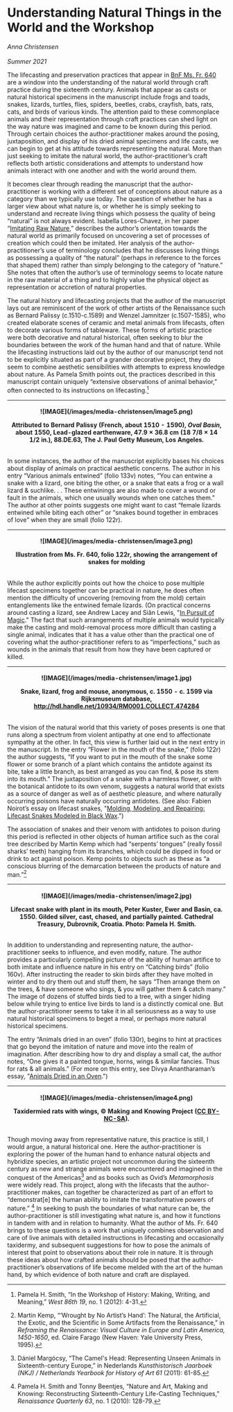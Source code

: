 # Understanding Natural Things in the World and the Workshop

_Anna Christensen_<br><br>_Summer 2021_


The lifecasting and preservation practices that appear in [BnF Ms. Fr.
640](https://edition640.makingandknowing.org/) are a window into the understanding of the natural world through
craft practice during the sixteenth century. Animals that appear as
casts or natural historical specimens in the manuscript include frogs
and toads, snakes, lizards, turtles, flies, spiders, beetles, crabs,
crayfish, bats, rats, cats, and birds of various kinds. The attention
paid to these commonplace animals and their representation through craft
practices can shed light on the way nature was imagined and came to be
known during this period. Through certain choices the
author-practitioner makes around the posing, juxtaposition, and display
of his dried animal specimens and life casts, we can begin to get at his
attitude towards representing the natural. More than just seeking to
imitate the natural world, the author-practitioner’s craft reflects both
artistic considerations and attempts to understand how animals interact
with one another and with the world around them.

It becomes clear through reading the manuscript that the
author-practitioner is working with a different set of conceptions about
nature as a category than we typically use today. The question of
whether he has a larger view about what nature is, or whether he is
simply seeking to understand and recreate living things which possess
the quality of being “natural” is not always evident. Isabella
Lores-Chavez, in her paper “[Imitating Raw Nature](https://edition640.makingandknowing.org/#/essays/ann_045_fa_16),” describes the author’s orientation towards the natural world as
primarily focused on uncovering a set of processes of creation which
could then be imitated. Her analysis of the author-practitioner’s use of
terminology concludes that he discusses living things as possessing a
quality of “the natural” (perhaps in reference to the forces that shaped
them) rather than simply belonging to the category of “nature.” She
notes that often the author’s use of terminology seems to locate nature
in the raw material of a thing and to highly value the physical object
as representation or accretion of natural properties.

The natural history and lifecasting projects that the author of the
manuscript lays out are reminiscent of the work of other artists of the
Renaissance such as Bernard Palissy (c.1510-c.1589) and Wenzel Jamnitzer
(c.1507-1585), who created elaborate scenes of ceramic and metal animals
from lifecasts, often to decorate various forms of tableware. These
forms of artistic practice were both decorative and natural historical,
often seeking to blur the boundaries between the work of the human hand
and that of nature. While the lifecasting instructions laid out by the
author of our manuscript tend not to be explicitly situated as part of a
grander decorative project, they do seem to combine aesthetic
sensibilities with attempts to express knowledge about nature. As Pamela
Smith points out, the practices described in this manuscript contain
uniquely “extensive observations of animal behavior,” often connected to
its instructions on lifecasting.[^1]

<table>
<colgroup>
<col style="width: 100%" />
</colgroup>
<thead>
<tr class="header">
<th><p>![IMAGE](/images/media-christensen/image5.png)</p>
<p>Attributed to Bernard Palissy (French, about 1510 - 1590), <em>Oval Basin</em>, about 1550, Lead-glazed earthenware, 47.9 × 36.8 cm (18 7/8 × 14 1/2 in.), 88.DE.63, The J. Paul Getty Museum, Los Angeles.</p></th>
</tr>
</thead>
<tbody>
</tbody>
</table>

In some instances, the author of the manuscript explicitly bases his
choices about display of animals on practical aesthetic concerns. The
author in his entry “Various animals entwined” (folio 133v) notes, “You
can entwine a snake with a lizard, one biting the other, or a snake that
eats a frog or a wall lizard & suchlike. . . These entwinings are also
made to cover a wound or fault in the animals, which one usually wounds
when one catches them.” The author at other points suggests one might
want to cast “female lizards entwined while biting each other” or
“snakes bound together in embraces of love” when they are small (folio
122r).

<table>
<colgroup>
<col style="width: 100%" />
</colgroup>
<thead>
<tr class="header">
<th><p>![IMAGE](/images/media-christensen/image3.png)</p>
<p>Illustration from Ms. Fr. 640, folio 122r, showing the arrangement of snakes for molding</p></th>
</tr>
</thead>
<tbody>
</tbody>
</table>

While the author explicitly points out how the choice to pose multiple
lifecast specimens together can be practical in nature, he does often
mention the difficulty of uncovering (removing from the mold) certain
entanglements like the entwined female lizards. (On practical concerns
around casting a lizard, see Andrew Lacey and Siân Lewis,
"[In Pursuit of Magic](https://edition640.makingandknowing.org/#/essays/ann_501_ad_20)."
The fact that such arrangements of multiple animals would typically make
the casting and mold-removal process more difficult than casting a
single animal, indicates that it has a value other than the practical
one of covering what the author-practitioner refers to as
“imperfections,” such as wounds in the animals that result from how they
have been captured or killed.

<table>
<colgroup>
<col style="width: 100%" />
</colgroup>
<thead>
<tr class="header">
<th><p>![IMAGE](/images/media-christensen/image1.jpg)</p>
<p>Snake, lizard, frog and mouse, anonymous, c. 1550 - c. 1599 via Rijksmuseum database, <a href="http://hdl.handle.net/10934/RM0001.COLLECT.474284">http://hdl.handle.net/10934/RM0001.COLLECT.474284</a></p></th>
</tr>
</thead>
<tbody>
</tbody>
</table>

The vision of the natural world that this variety of poses presents is
one that runs along a spectrum from violent antipathy at one end to
affectionate sympathy at the other. In fact, this view is further laid
out in the next entry in the manuscript. In the entry “Flower in the
mouth of the snake,” (folio 122r) the author suggests, “If you want to
put in the mouth of the snake some flower or some branch of a plant
which contains the antidote against its bite, take a little branch, as
best arranged as you can find, & pose its stem into its mouth.” The
juxtaposition of a snake with a harmless flower, or with the botanical
antidote to its own venom, suggests a natural world that exists as a
source of danger as well as of aesthetic pleasure, and where naturally
occurring poisons have naturally occurring antidotes. (See also: Fabien
Noirot’s essay on lifecast snakes, "[Molding, Modeling, and Repairing: Lifecast Snakes Modeled in Black Wax](https://edition640.makingandknowing.org/#/essays/ann_504_ad_20).")

The association of snakes and their venom with antidotes to poison
during this period is reflected in other objects of human artifice such
as the coral tree described by Martin Kemp which had “serpents’ tongues”
(really fossil sharks’ teeth) hanging from its branches, which could be
dipped in food or drink to act against poison. Kemp points to objects
such as these as “a conscious blurring of the demarcation between the
products of nature and man.”[^2]

<table>
<colgroup>
<col style="width: 100%" />
</colgroup>
<thead>
<tr class="header">
<th><p>![IMAGE](/images/media-christensen/image2.jpg)</p>
<p>Lifecast snake with plant in its mouth, Peter Kuster, Ewer and Basin, ca. 1550. Gilded silver, cast, chased, and partially painted. Cathedral Treasury, Dubrovnik, Croatia. Photo: Pamela H. Smith.</p></th>
</tr>
</thead>
<tbody>
</tbody>
</table>

In addition to understanding and representing nature, the
author-practitioner seeks to influence, and even modify, nature. The
author provides a particularly compelling picture of the ability of
human artifice to both imitate and influence nature in his entry on
“Catching birds” (folio 160v). After instructing the reader to skin
birds after they have molted in winter and to dry them out and stuff
them, he says “Then arrange them on the trees, & have someone who sings,
& you will gather them & catch many.” The image of dozens of stuffed
birds tied to a tree, with a singer hiding below while trying to entice
live birds to land is a distinctly comical one. But the
author-practitioner seems to take it in all seriousness as a way to use
natural historical specimens to beget a meal, or perhaps more natural
historical specimens.

The entry “Animals dried in an oven” (folio 130r), begins to hint at
practices that go beyond the imitation of nature and move into the realm
of imagination. After describing how to dry and display a small cat, the
author notes, “One gives it a painted tongue, horns, wings & similar
fancies. Thus for rats & all animals.” (For more on this entry, see
Divya Anantharaman’s essay, "[Animals Dried in an Oven](https://edition640.makingandknowing.org/#/essays/ann_502_ad_20).")

<table>
<colgroup>
<col style="width: 100%" />
</colgroup>
<thead>
<tr class="header">
<th><p>![IMAGE](/images/media-christensen/image4.png)</p>
<p>Taxidermied rats with wings, © Making and Knowing Project (<a href="https://creativecommons.org/licenses/by-nc-sa/4.0/"><u>CC BY-NC-SA</u></a>).</p></th>
</tr>
</thead>
<tbody>
</tbody>
</table>

Though moving away from representative nature, this practice is still, I
would argue, a natural historical one. Here the author-practitioner is
exploring the power of the human hand to enhance natural objects and
hybridize species, an artistic project not uncommon during the sixteenth
century as new and strange animals were encountered and imagined in the
conquest of the Americas[^3] and as books such as Ovid’s *Metamorphosis*
were widely read. This project, along with the lifecasts that the
author-practitioner makes, can together be characterized as part of an
effort to “demonstrat\[e\] the human ability to imitate the
transformative powers of nature.” [^4] In seeking to push the boundaries
of what nature can be, the author-practitioner is still investigating
what nature is, and how it functions in tandem with and in relation to
humanity. What the author of Ms. Fr. 640 brings to these questions is a
work that uniquely combines observation and care of live animals with
detailed instructions in lifecasting and occasionally taxidermy, and
subsequent suggestions for how to pose the animals of interest that
point to observations about their role in nature. It is through these
ideas about how crafted animals should be posed that the
author-practitioner’s observations of life become melded with the art of
the human hand, by which evidence of both nature and craft are
displayed.


[^1]: Pamela H. Smith, “In the Workshop of History: Making, Writing, and Meaning,” *West 86th 19*, no. 1 (2012): 4-31.

[^2]: Martin Kemp, “‘Wrought by No Artist’s Hand’: The Natural, the Artificial, the Exotic, and the Scientific in Some Artifacts from the Renaissance,” in *Reframing the Renaissance: Visual Culture in Europe and Latin America, 1450-1650*, ed. Claire Farago (New Haven: Yale University Press, 1995).

[^3]: Dániel Margócsy, “The Camel's Head: Representing Unseen Animals in Sixteenth-century Europe,” in Nederlands *Kunsthistorisch Jaarboek (NKJ) / Netherlands Yearbook for History of Art 61* (2011): 61-85.

[^4]: Pamela H. Smith and Tonny Beentjes, “Nature and Art, Making and Knowing: Reconstructing Sixteenth-Century Life-Casting Techniques,” *Renaissance Quarterly 63*, no. 1 (2010): 128-79.

